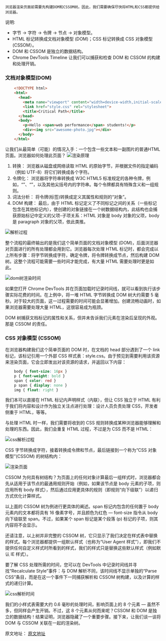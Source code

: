 
    浏览器渲染页面前需要先构建DOM和CSSOM树。因此，我们需要确保尽快将HTML和CSS都提供给浏览器。

说明:
* 字节 → 字符 → 令牌 → 节点 → 对象模型。
* HTML 标记转换成文档对象模型 (DOM)；CSS 标记转换成 CSS 对象模型 (CSSOM）。
* DOM 和 CSSOM 是独立的数据结构。
* Chrome DevTools Timeline 让我们可以捕获和检查 DOM 和 CSSOM 的构建和处理开销。

### 文档对象模型(DOM)
```HTML
    <!DOCTYPE html>
    <html>
      <head>
        <meta name="viewport" content="width=device-width,initial-scale=1">
        <link href="style.css" rel="stylesheet">
        <title>Critical Path</title>
      </head>
      <body>
        <p>Hello <span>web performance</span> students!</p>
        <div><img src="awesome-photo.jpg"></div>
      </body>
    </html>
```
让我们从最简单（可能）的情况入手：一个包含一些文本和一副图片的普通HTML页面。浏览器如何处理此页面？
![渲染原理](https://developers.google.com/web/fundamentals/performance/critical-rendering-path/images/full-process.png)

1. 转换： 浏览器从磁盘或网络读取 HTML 的原始字节，并根据文件的指定编码（例如 UTF-8）将它们转换成各个字符。
2. 令牌化： 浏览器将字符串转换成 W3C HTML5 标准规定的各种令牌，例如，“<html>”、“<body>”，以及其他尖括号内的字符串。每个令牌都具有特殊含义和一组规则。
3. 词法分析： 将令牌(标签)转换成定义其属性和规则的“对象”。
4. DOM 构建： 最后，由于 HTML 标记定义了不同标记之间的关系（一些标记包含在其他标记内），使创建的对象链接在一个树数据结构内，此结构也会捕获原始标记中定义的父项-子项关系：HTML 对象是 body 对象的父项，body 是 paragraph 对象的父项，依此类推。

![解析过程](https://developers.google.com/web/fundamentals/performance/critical-rendering-path/images/dom-tree.png)

整个流程的最终输出的是我们这个简单页面的文档对象模型 (DOM)，后面浏览器对页面进行的所有处理都会用到它。浏览器每次处理 HTML 标记时，都会完成以上所有步骤：将字节转换成字符，确定令牌，将令牌转换成节点，然后构建 DOM 树。这整个流程可能需要一些时间才能完成，有大量 HTML 需要处理时更是如此。

![dom树渲染时间](https://developers.google.com/web/fundamentals/performance/critical-rendering-path/images/dom-timeline.png)

如果您打开 Chrome DevTools 并在页面加载时记录时间线，就可以看到执行该步骤实际花费的时间。在上例中，将一堆 HTML 字节转换成 DOM 树大约需要 5 毫秒。对于较大的页面，这一过程需要的时间可能会显著增加。创建流畅动画时，如果浏览器需要处理大量 HTML，这很容易成为瓶颈。

DOM 树捕获文档标记的属性和关系，但并未告诉我们元素在渲染后呈现的外观。那是 CSSOM 的责任。

### CSS 对象模型 (CSSOM)
在浏览器构建我们这个简单页面的 DOM 时，在文档的 head 部分遇到了一个 link 标记，该标记引用一个外部 CSS 样式表：style.css。由于预见到需要利用该资源来渲染页面，它会立即发出对该资源的请求，并返回以下内容：
```CSS
    body { font-size: 16px }
    p { font-weight: bold }
    span { color: red }
    p span { display: none }
    img { float: right }
```
我们本可以直接在 HTML 标记内声明样式（内联），但让 CSS 独立于 HTML 有利于我们将内容和设计作为独立关注点进行处理：设计人员负责处理 CSS，开发者侧重于 HTML，等等。

与处理 HTML 时一样，我们需要将收到的 CSS 规则转换成某种浏览器能够理解和处理的东西。因此，我们会重复 HTML 过程，不过是为 CSS 而不是 HTML：

![css解析过程](https://developers.google.com/web/fundamentals/performance/critical-rendering-path/images/cssom-construction.png)

CSS 字节转换成字符，接着转换成令牌和节点，最后链接到一个称为“CSS 对象模型”(CSSOM) 的树结构内：

![渲染页面](https://developers.google.com/web/fundamentals/performance/critical-rendering-path/images/cssom-tree.png)

CSSOM 为何具有树结构？为页面上的任何对象计算最后一组样式时，浏览器都会先从适用于该节点的最通用规则开始（例如，如果该节点是 body 元素的子项，则应用所有 body 样式），然后通过应用更具体的规则（即规则“向下级联”）以递归方式优化计算样式。

以上面的 CSSOM 树为例进行更具体的阐述。span 标记内包含的任何置于 body 元素内的文本都将具有 16 像素字号，并且颜色为红色 — font-size 指令从 body 向下级联至 span。不过，如果某个 span 标记是某个段落 (p) 标记的子项，则其内容将不会显示。

还请注意，以上树并非完整的 CSSOM 树，它只显示了我们决定在样式表中替换的样式。每个浏览器都提供一组默认样式（也称为“User Agent 样式”），即我们不提供任何自定义样式时所看到的样式，我们的样式只是替换这些默认样式（例如默认 IE 样式）。

要了解 CSS 处理所需的时间，您可以在 DevTools 中记录时间线并寻找“Recalculate Style”事件：与 DOM 解析不同，该时间线不显示单独的“Parse CSS”条目，而是在这一个事件下一同捕获解析和 CSSOM 树构建，以及计算的样式的递归计算。

![css解析时间](https://developers.google.com/web/fundamentals/performance/critical-rendering-path/images/cssom-timeline.png)

我们的小样式表需要大约 0.6 毫秒的处理时间，影响页面上的 8 个元素 — 虽然不多，但同样会产生开销。不过，这 8 个元素从何而来呢？CSSOM 和 DOM 是独立的数据结构！结果证明，浏览器隐藏了一个重要步骤。接下来，让我们谈一谈将 DOM 与 CSSOM 关联在一起的渲染树。

原文地址： 
    [原文地址](https://developers.google.com/web/fundamentals/performance/critical-rendering-path/constructing-the-object-model)